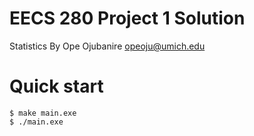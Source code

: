 EECS 280 Project 1 Solution
===========================
Statistics
By Ope Ojubanire <opeoju@umich.edu>

# Quick start
```console
$ make main.exe
$ ./main.exe
